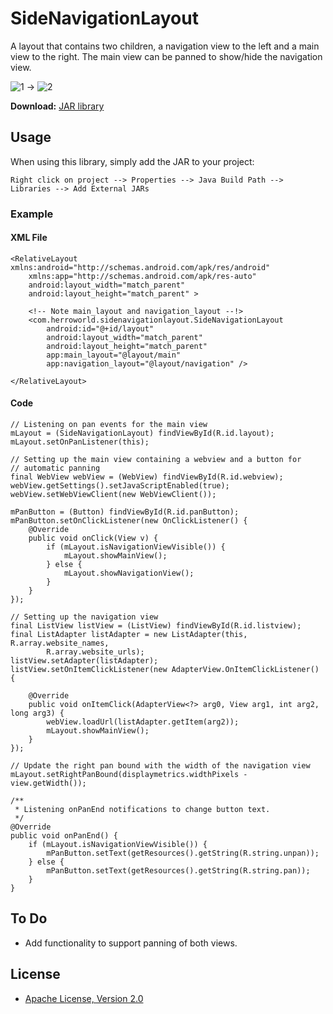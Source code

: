 SideNavigationLayout
====================

A layout that contains two children, a navigation view to the left and a main view to the right. The main view can be panned to show/hide the navigation view.

![1] -> ![2]

**Download:** [JAR library](https://github.com/downloads/herroWorld/SideNavigationLayout/sidenavigationlayout_v1.0.jar)

## Usage
When using this library, simply add the JAR to your project:

```
Right click on project --> Properties --> Java Build Path --> Libraries --> Add External JARs
```

### Example

#### XML File
```
<RelativeLayout xmlns:android="http://schemas.android.com/apk/res/android"
    xmlns:app="http://schemas.android.com/apk/res-auto"
    android:layout_width="match_parent"
    android:layout_height="match_parent" >

    <!-- Note main_layout and navigation_layout --!>
    <com.herroworld.sidenavigationlayout.SideNavigationLayout
        android:id="@+id/layout"
        android:layout_width="match_parent"
        android:layout_height="match_parent"
        app:main_layout="@layout/main"
        app:navigation_layout="@layout/navigation" />

</RelativeLayout>
```

#### Code
```
// Listening on pan events for the main view
mLayout = (SideNavigationLayout) findViewById(R.id.layout);
mLayout.setOnPanListener(this);

// Setting up the main view containing a webview and a button for
// automatic panning
final WebView webView = (WebView) findViewById(R.id.webview);
webView.getSettings().setJavaScriptEnabled(true);
webView.setWebViewClient(new WebViewClient());

mPanButton = (Button) findViewById(R.id.panButton);
mPanButton.setOnClickListener(new OnClickListener() {
    @Override
    public void onClick(View v) {
        if (mLayout.isNavigationViewVisible()) {
            mLayout.showMainView();
        } else {
            mLayout.showNavigationView();
        }
    }
});

// Setting up the navigation view
final ListView listView = (ListView) findViewById(R.id.listview);
final ListAdapter listAdapter = new ListAdapter(this, R.array.website_names,
        R.array.website_urls);
listView.setAdapter(listAdapter);
listView.setOnItemClickListener(new AdapterView.OnItemClickListener() {

    @Override
    public void onItemClick(AdapterView<?> arg0, View arg1, int arg2, long arg3) {
        webView.loadUrl(listAdapter.getItem(arg2));
        mLayout.showMainView();
    }
});

// Update the right pan bound with the width of the navigation view
mLayout.setRightPanBound(displaymetrics.widthPixels - view.getWidth());

/**
 * Listening onPanEnd notifications to change button text.
 */
@Override
public void onPanEnd() {
    if (mLayout.isNavigationViewVisible()) {
        mPanButton.setText(getResources().getString(R.string.unpan));
    } else {
        mPanButton.setText(getResources().getString(R.string.pan));
    }
}

```

## To Do
* Add functionality to support panning of both views.

## License
* [Apache License, Version 2.0](http://www.apache.org/licenses/LICENSE-2.0.html)

 [1]: https://github.com/downloads/herroWorld/SideNavigationLayout/sideNavigationLayoutExample1.png
 [2]: https://github.com/downloads/herroWorld/SideNavigationLayout/sideNavigationLayoutExample2.png
